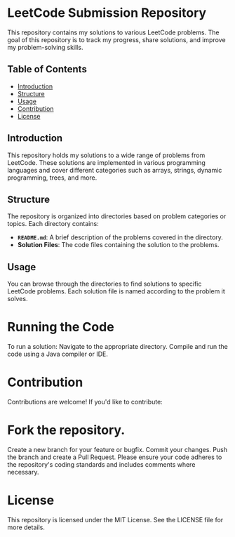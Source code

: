 # LeetCode Submission Repository

This repository contains my solutions to various LeetCode problems. The goal of this repository is to track my progress, share solutions, and improve my problem-solving skills.

## Table of Contents

- [Introduction](#introduction)
- [Structure](#structure)
- [Usage](#usage)    
- [Contribution](#contribution)
- [License](#license)     

## Introduction        

This repository holds my solutions to a wide range of problems from LeetCode. These solutions are implemented in various programming languages and cover different categories such as arrays, strings, dynamic programming, trees, and more.

## Structure

The repository is organized into directories based on problem categories or topics. Each directory contains:

- **`README.md`**: A brief description of the problems covered in the directory.
- **Solution Files**: The code files containing the solution to the problems.

## Usage
You can browse through the directories to find solutions to specific LeetCode problems. Each solution file is named according to the problem it solves.

# Running the Code
To run a solution:
Navigate to the appropriate directory.
Compile and run the code using a Java compiler or IDE.

# Contribution
Contributions are welcome! If you'd like to contribute:

# Fork the repository.
Create a new branch for your feature or bugfix.
Commit your changes.
Push the branch and create a Pull Request.
Please ensure your code adheres to the repository's coding standards and includes comments where necessary.

# License
This repository is licensed under the MIT License. See the LICENSE file for more details.
